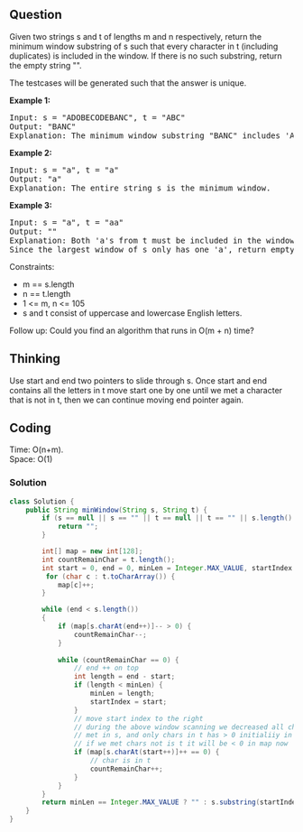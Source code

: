 ## Question
Given two strings s and t of lengths m and n respectively, return the minimum window substring of s such that every character in t (including duplicates) is included in the window. If there is no such substring, return the empty string "".  
  
The testcases will be generated such that the answer is unique.  
  
**Example 1:**
<pre>
Input: s = "ADOBECODEBANC", t = "ABC"
Output: "BANC"
Explanation: The minimum window substring "BANC" includes 'A', 'B', and 'C' from string t.
</pre>

**Example 2:**
<pre>
Input: s = "a", t = "a"
Output: "a"
Explanation: The entire string s is the minimum window.
</pre>

**Example 3:**
<pre>
Input: s = "a", t = "aa"
Output: ""
Explanation: Both 'a's from t must be included in the window.
Since the largest window of s only has one 'a', return empty string.
</pre>

Constraints:  
* m == s.length
* n == t.length
* 1 <= m, n <= 105
* s and t consist of uppercase and lowercase English letters.

Follow up: Could you find an algorithm that runs in O(m + n) time?

## Thinking
Use start and end two pointers to slide through s. Once start and end contains all the letters in t move start one by one until we met a character that is not in t, then we can continue moving end pointer again.


## Coding
Time: O(n+m).  
Space: O(1)
### Solution
```java
class Solution {
    public String minWindow(String s, String t) {
        if (s == null || s == "" || t == null || t == "" || s.length() < t.length()){
            return "";
        }

        int[] map = new int[128];
        int countRemainChar = t.length();
        int start = 0, end = 0, minLen = Integer.MAX_VALUE, startIndex = 0;
         for (char c : t.toCharArray()) {
            map[c]++;
        }

        while (end < s.length())
        {
            if (map[s.charAt(end++)]-- > 0) {
                countRemainChar--;
            }
            
            while (countRemainChar == 0) {
                // end ++ on top 
                int length = end - start;
                if (length < minLen) {
                    minLen = length;
                    startIndex = start;
                }
                // move start index to the right
                // during the above window scanning we decreased all chars we 
                // met in s, and only chars in t has > 0 initialiiy in map
                // if we met chars not is t it will be < 0 in map now
                if (map[s.charAt(start++)]++ == 0) {
                    // char is in t
                    countRemainChar++;
                }
            }
        }
        return minLen == Integer.MAX_VALUE ? "" : s.substring(startIndex, startIndex+minLen);
    }
}
```